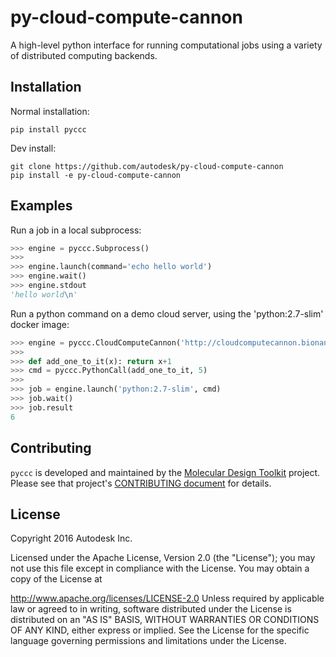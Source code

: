 # py-cloud-compute-cannon
A high-level python interface for running computational jobs using a variety of distributed computing backends.


## Installation

Normal installation:
```shell
pip install pyccc
```

Dev install:
```shell
git clone https://github.com/autodesk/py-cloud-compute-cannon
pip install -e py-cloud-compute-cannon
```

## Examples

Run a job in a local subprocess:
```python
>>> engine = pyccc.Subprocess()
>>>
>>> engine.launch(command='echo hello world')
>>> engine.wait()
>>> engine.stdout
'hello world\n'
```

Run a python command on a demo cloud server, using the 'python:2.7-slim' docker image:
```python
>>> engine = pyccc.CloudComputeCannon('http://cloudcomputecannon.bionano.autodesk.com:9000')
>>>
>>> def add_one_to_it(x): return x+1
>>> cmd = pyccc.PythonCall(add_one_to_it, 5)
>>>
>>> job = engine.launch('python:2.7-slim', cmd)
>>> job.wait()
>>> job.result
6
```

## Contributing
`pyccc` is developed and maintained by the [Molecular Design Toolkit](https://github.com/autodesk/molecular-design-toolkit) project. Please see that project's [CONTRIBUTING document](https://github.com/autodesk/molecular-design-toolkit/CONTRIBUTING.md) for details.


## License

Copyright 2016 Autodesk Inc.

Licensed under the Apache License, Version 2.0 (the "License"); you may not use this file except in compliance with the License. You may obtain a copy of the License at

http://www.apache.org/licenses/LICENSE-2.0
Unless required by applicable law or agreed to in writing, software distributed under the License is distributed on an "AS IS" BASIS, WITHOUT WARRANTIES OR CONDITIONS OF ANY KIND, either express or implied. See the License for the specific language governing permissions and limitations under the License.